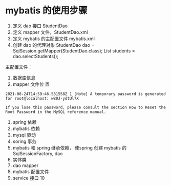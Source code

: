 
# mybatis 的使用步骤

1. 定义 dao 接口 StudentDao
2. 定义 mapper 文件，StudentDao.xml
3. 定义 mybatis 的主配置文件 mybatis.xml
4. 创建 dao 的代理对象 StudentDao dao = SqlSession.getMapper(StudentDao.class);
    List<Student> students = dao.selectStudents();
    

主配置文件：
1. 数据库信息
2. mapper 文件位 置

```mysql
2021-08-24T14:59:46.581558Z 1 [Note] A temporary password is generated for root@localhost: wB0J-ydtUl7X

If you lose this password, please consult the section How to Reset the Root Password in the MySQL reference manual.
```

1. spring 依赖
2. mybatis 依赖
3. mysql 驱动
4. soring 事务
5. mybatis 和 spring 继承依赖， 使spring 创建 mybatis 的 SqlSessionFactory, dao
6. 实体类
7. dao mapper
8. mybatis 配置文件
9. service 接口
10 